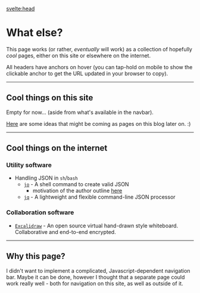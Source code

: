 <script lang="ts">
  import { siteTitle } from "$lib/config";
</script>

<svelte:head>

  <title>What else? | {siteTitle}</title>
  <meta name="description" content="Page with various links to content on this site and elsewhere on the internet" />
</svelte:head>

<div class="blog">

# What else?

This page works (or rather, _eventually_ will work) as a collection of hopefully _cool_ pages, either on this site or elsewhere on the internet.

All headers have anchors on hover (you can tap-hold on mobile to show the clickable anchor to get the URL updated in your browser to copy).

---

## Cool things on this site

Empty for now... (aside from what's available in the navbar).

[Here](https://robinopletal.com/posts/switched-to-sveltekit#whats-next) are some ideas that might be coming as pages on this blog later on. :)

---

## Cool things on the internet

### Utility software

- Handling JSON in `sh`/`bash`
  - [`jo`](https://github.com/jpmens/jo) - A shell command to create valid JSON
    - motivation of the author outline [here](https://jpmens.net/2016/03/05/a-shell-command-to-create-json-jo/)
  - [`jq`](https://github.com/jqlang/jq) - A lightweight and flexible command-line JSON processor

### Collaboration software

- [`Excalidraw`](https://github.com/excalidraw/excalidraw) - An open source virtual hand-drawn style whiteboard. Collaborative and end-to-end encrypted.

---

<h2 class="red">Why this page?</h2>

I didn't want to implement a complicated, Javascript-dependent navigation bar. Maybe it can be done, however I thought that a separate page could work really well - both for navigation on this site, as well as outside of it.

</div>

<style lang="scss">
	.red {
		color: getColor(red)
	}
</style>
